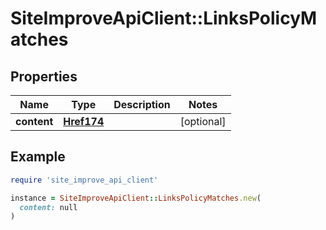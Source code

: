 # SiteImproveApiClient::LinksPolicyMatches

## Properties

| Name | Type | Description | Notes |
| ---- | ---- | ----------- | ----- |
| **content** | [**Href174**](Href174.md) |  | [optional] |

## Example

```ruby
require 'site_improve_api_client'

instance = SiteImproveApiClient::LinksPolicyMatches.new(
  content: null
)
```

